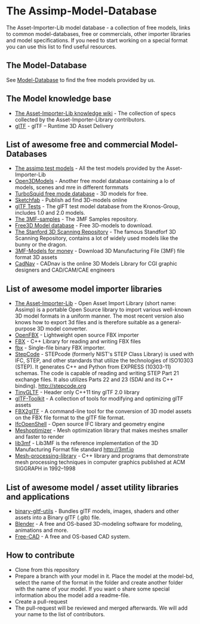 # The Assimp-Model-Database
The Asset-Importer-Lib model database - a collection of free models, links to common model-databases, free or commercials,
other importer libraries and model specifications. If you need to start working on a special format you can use this list to find useful resources.

## The Model-Database
See [Model-Database](https://github.com/assimp/assimp-mdb/tree/master/model-db/) to find the free models provided by us.

## The Model knowledge base
- [The Asset-Importer-Lib knowledge wiki](https://github.com/assimp/assimp/wiki/The-asset-knowledge-base) - The collection of specs collected by the Asset-Importer-Library contributors.
- [glTF](https://github.com/KhronosGroup/glTF) - glTF – Runtime 3D Asset Delivery

## List of awesome free and commercial Model-Databases
- [The assimp test models](https://github.com/assimp/assimp/tree/master/test/models) - All the test models provided by the Asset-Importer-Lib
- [Open3DModels](http://open3dmodel.com/) - Another free model database containing a lo of models, scenes and mre in different formmats
- [TurboSquid free mode database](https://www.turbosquid.com/Search/3D-Models/free) - 3D models for free.
- [Sketchfab](https://sketchfab.com) - Publish ad find 3D-models online
- [glTF Tests](https://github.com/KhronosGroup/glTF-Sample-Models) - The glFT test model database from the Kronos-Group, includes 1.0 and 2.0 models.
- [The 3MF-samples](https://github.com/3MFConsortium/3mf-samples) - The 3MF Samples repository.
- [Free3D Model database](https://free3d.com/) - Free 3D-models to download.
- [The Stanford 3D Scanning Repository](http://graphics.stanford.edu/data/3Dscanrep/) - The famous Standforf 3D Scanning Repository, contains a lot of widely used models like the bunny or the dragon.
- [3MF-Models for money](https://www.cgtrader.com/3d-models/ext/3mf) - Download 3D Manufacturing File (3MF) file format 3D assets
- [CadNav](http://www.cadnav.com/) - CADnav is the online 3D Models Library for CGI graphic designers and CAD/CAM/CAE engineers

## List of awesome model importer libraries
- [The Asset-Importer-Lib](http://www.assimp.org/) - Open Asset Import Library (short name: Assimp) is a portable Open Source library to import various well-known 3D model formats in a uniform manner. The most recent version also knows how to export 3d files and is therefore suitable as a general-purpose 3D model converter.
- [OpenFBX](https://github.com/nem0/OpenFBX) - Lightweight open source FBX importer
- [FBX](https://github.com/jskorepa/fbx) - C++ Library for reading and writing FBX files
- [fbx](https://github.com/origamicomet/fbx) -  Single-file binary FBX importer.
- [StepCode](https://github.com/stepcode/stepcode) - STEPcode (formerly NIST's STEP Class Library) is used with IFC, STEP, and other standards that utilize the technologies of ISO10303 (STEP). It generates C++ and Python from EXPRESS (10303-11) schemas. The code is capable of reading and writing STEP Part 21 exchange files. It also utilizes Parts 22 and 23 (SDAI and its C++ binding). http://stepcode.org
- [TinyGLTF](https://github.com/syoyo/tinygltf) - Header only C++11 tiny glTF 2.0 library
- [glTF-Toolkit](https://github.com/Microsoft/glTF-Toolkit) - A collection of tools for modifying and optimizing glTF assets
- [FBX2glTF](https://github.com/facebookincubator/FBX2glTF) - A command-line tool for the conversion of 3D model assets on the FBX file format to the glTF file format.
- [IfcOpenShell](IfcOpenShell) - Open source IFC library and geometry engine
- [Meshoptimizer](https://github.com/zeux/meshoptimizer) - Mesh optimization library that makes meshes smaller and faster to render
- [lib3mf](https://github.com/3MFConsortium/lib3mf) - Lib3MF is the reference implementation of the 3D Manufacturing Format file standard http://3mf.io
- [Mesh-processing-library](https://github.com/Microsoft/Mesh-processing-library) - C++ library and programs that demonstrate mesh processing techniques in computer graphics published at ACM SIGGRAPH in 1992–1998

## List of awesome model / asset utility libraries and applications
- [binary-gltf-utils](https://github.com/Qantas94Heavy/binary-gltf-utils) - Bundles glTF models, images, shaders and other assets into a Binary glTF (.glb) file.
- [Blender](https://www.blender.org/) - A free and OS-based 3D-modeling software for modeling, animations and more.
- [Free-CAD](https://www.freecadweb.org/) - A free and OS-based CAD system.

## How to contribute
- Clone from this repository 
- Prepare a branch with your model in it. Place the model at the model-bd, select the name of the format in the folder and create another
  folder with the name of your model. If you want o share some special information abou the model add a readme-file.
- Create a pull-request
- The pull-request will be reviewed and merged afterwards. We will add your name to the list of contributors.

